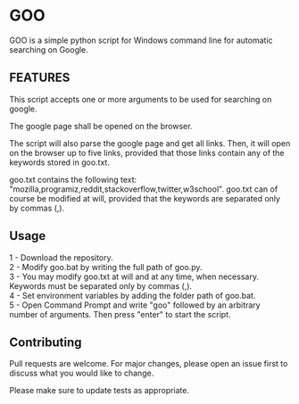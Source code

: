 # GOO
GOO is a simple python script for Windows command line for automatic searching on Google.


## FEATURES
This script accepts one or more arguments to be used for searching on google. 

The google page shall be opened on the browser.

The script will also parse the google page and get all links. Then, it will open on the browser up to five links, provided that those links contain any of the keywords stored in goo.txt.

goo.txt contains the following text: "mozilla,programiz,reddit,stackoverflow,twitter,w3school". goo.txt can of course be modified at will, provided that the keywords are separated only by commas (,).


## Usage
1 - Download the repository.  
2 - Modify goo.bat by writing the full path of goo.py.  
3 - You may modify goo.txt at will and at any time, when necessary. Keywords must be separated only by commas (,).  
4 - Set environment variables by adding the folder path of goo.bat.  
5 - Open Command Prompt and write "goo" followed by an arbitrary number of arguments. Then press "enter" to start the script.

## Contributing
Pull requests are welcome. For major changes, please open an issue first to discuss what you would like to change.

Please make sure to update tests as appropriate.
